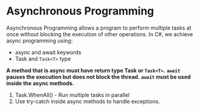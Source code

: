 # Asynchronous Programming
Asynchronous Programming allows a program to perform multiple tasks at once without blocking the execution of other operations.
In C#, we achieve async programming using:
- async and await keywords
- Task and `Task<T>` type

**A method that is async must have return type Task or `Task<T>`.**
**`await` pauses the execution but does not block the thread.**
**`await` must be used inside the async methods.**

1. Task.WhenAll() - Run multiple tasks in parallel
2. Use try-catch inside async methods to handle exceptions. 